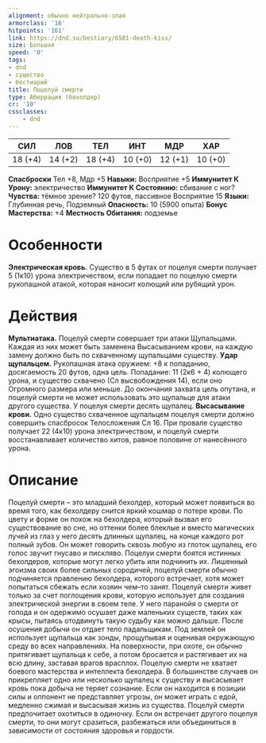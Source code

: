 ```yaml
---
alignment: обычно нейтрально-злая
armorclass: '16'
hitpoints: '161'
link: https://dnd.su/bestiary/6581-death-kiss/
size: Большая
speed: '0'
tags:
- dnd
- существо
- бестиарий
title: Поцелуй смерти
type: Аберрация (бехолдер)
cr: '10'
cssclasses:
    - dnd
---
```



| СИЛ | ЛОВ | ТЕЛ | ИНТ | МДР | ХАР |
|---|---|---|---|---|---|
| 18 (+4) | 14 (+2) | 18 (+4) | 10 (+0) | 12 (+1) | 10 (+0) |
**Спасброски** Тел +8, Мдр +5
**Навыки:** Восприятие +5
**Иммунитет К Урону:** электричество
**Иммунитет К Состоянию:** сбивание с ног?
**Чувства:** тёмное зрение? 120 футов, пассивное Восприятие 15
**Языки:** Глубинная речь, Подземный
**Опасность:** 10 (5900 опыта)
**Бонус Мастерства:** +4
**Местность Обитания:** подземье


# Особенности
**Электрическая кровь.** Существо в 5 футах от поцелуя смерти получает 5 (1к10) урона электричеством, если попадает по поцелую смерти рукопашной атакой, которая наносит колющий или рубящий урон.


# Действия
**Мультиатака.** Поцелуй смерти совершает три атаки Щупальцами. Каждая из них может быть заменена Высасыванием крови, на каждую замену должно быть по схваченному щупальцами существу.
**Удар щупальцем.** Рукопашная атака оружием: +8 к попаданию, досягаемость 20 футов, одна цель. Попадание: 11 (2к6 + 4) колющего урона, и существо схвачено (Сл высвобождения 14), если оно Огромного размера или меньше. До окончания захвата цель опутана, и поцелуй смерти не может использовать это щупальце для атаки другого существа. У поцелуя смерти десять щупалец.
**Высасывание крови.** Одно существо схваченное щупальцем поцелуя смерти должно совершить спасбросок Телосложения Сл 16. При провале существо получает 22 (4к10) урона электричеством, и поцелуй смерти восстанавливает количество хитов, равное половине от нанесённого урона.


# Описание
Поцелуй смерти – это младший бехолдер, который может появиться во время того, как бехолдеру снится яркий кошмар о потере крови. По цвету и форме он похож на бехолдера, который вызвал его существование во сне, но оттенки более блеклые и вместо магических лучей из глаз у него десять длинных щупалец, на конце каждого рот полный зубов. Он может говорить сквозь любую из глоток щупалец, его голос звучит гнусаво и пискляво. Поцелуи смерти боятся истинных бехолдеров, которые могут легко убить или подчинить их. Лишенный эгоизма своих более сильных сородичей, поцелуй смерти обычно подчиняется правлению бехолдера, которого встречает, хотя может попытаться сбежать если хозяин чем–то занят. Поцелуй смерти живет только за счет поглощения крови, которую использует для создания электрической энергии в своем теле. У него паранойя о смерти от голода и он одержимо осушает даже маленьких существ, таких как крысы, пытаясь отодвинуть такую судьбу как можно дальше. После осушения добычи он отдает тело падальщикам. Под землей он использует щупальца как зонды, прощупывая и оценивая окружающую среду во всех направлениях. На поверхности, при охоте, он обычно притягивает щупальца к себе, а потом бросается и растягивает их на всю длину, заставая врагов врасплох. Поцелую смерти не хватает боевого мастерства и интеллекта бехолдера. В большинстве случаев он прикрепляет одно или несколько щупалец к существу и высасывает кровь пока добыча не теряет сознание. Если он находится в позиции силы и оппонент не представляет угрозы, он может играть с едой, медленно сжимая и высасывая жизнь из существа. Поцелуй смерти предпочитает охотиться в одиночку. Если он встречает другого поцелуя смерти, то они могут сразиться, разбежаться или объединиться в зависимости от состояния здоровья и гордости.